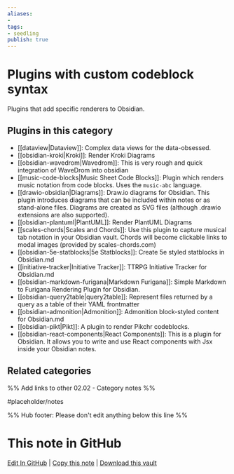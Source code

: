 ```yaml
---
aliases:
- 
tags: 
- seedling 
publish: true
---
```



# Plugins with custom codeblock syntax

Plugins that add specific renderers to Obsidian.

## Plugins in this category

- [[dataview|Dataview]]: Complex data views for the data-obsessed.
- [[obsidian-kroki|Kroki]]: Render Kroki Diagrams
- [[obsidian-wavedrom|Wavedrom]]: This is very rough and quick integration of WaveDrom into obsidian
- [[music-code-blocks|Music Sheet Code Blocks]]: Plugin which renders music notation from code blocks. Uses the `music-abc` language.
- [[drawio-obsidian|Diagrams]]: Draw.io diagrams for Obsidian. This plugin introduces diagrams that can be included within notes or as stand-alone files. Diagrams are created as SVG files (although .drawio extensions are also supported).
- [[obsidian-plantuml|PlantUML]]: Render PlantUML Diagrams
- [[scales-chords|Scales and Chords]]: Use this plugin to capture musical tab notation in your Obsidian vault.  Chords will become clickable links to modal images (provided by scales-chords.com)
- [[obsidian-5e-statblocks|5e Statblocks]]: Create 5e styled statblocks in Obsidian.md
- [[initiative-tracker|Initiative Tracker]]: TTRPG Initiative Tracker for Obsidian.md
- [[obsidian-markdown-furigana|Markdown Furigana]]: Simple Markdown to Furigana Rendering Plugin for Obsidian.
- [[obsidian-query2table|query2table]]: Represent files returned by a query as a table of their YAML frontmatter
- [[obsidian-admonition|Admonition]]: Admonition block-styled content for Obsidian.md
- [[obsidian-pikt|Pikt]]: A plugin to render Pikchr codeblocks.
- [[obsidian-react-components|React Components]]: This is a plugin for Obsidian. It allows you to write and use React components with Jsx inside your Obsidian notes.

## Related categories

%% Add links to other 02.02 - Category notes %%

#placeholder/notes

%% Hub footer: Please don't edit anything below this line %%

# This note in GitHub

<span class="git-footer">[Edit In GitHub](https://github.dev/obsidian-community/obsidian-hub/blob/main/02%20-%20Community%20Expansions/02.01%20Plugins%20by%20Category/Plugins%20with%20custom%20codeblock%20syntax.md "git-hub-edit-note") | [Copy this note](https://raw.githubusercontent.com/obsidian-community/obsidian-hub/main/02%20-%20Community%20Expansions/02.01%20Plugins%20by%20Category/Plugins%20with%20custom%20codeblock%20syntax.md "git-hub-copy-note") | [Download this vault](https://github.com/obsidian-community/obsidian-hub/archive/refs/heads/main.zip "git-hub-download-vault") </span>
